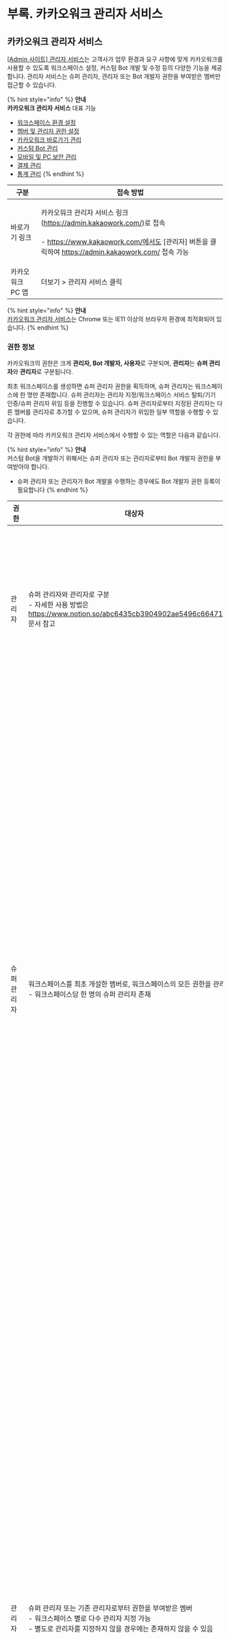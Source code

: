 # 부록. 카카오워크 관리자 서비스

## 카카오워크 관리자 서비스

\[[Admin 사이트\] 관리자 서비스](https://admin.kakaowork.com/)는 고객사가 업무 환경과 요구 사항에 맞게 카카오워크를 사용할 수 있도록 워크스페이스 설정, 커스텀 Bot 개발 및 수정 등의 다양한 기능을 제공합니다. 관리자 서비스는 슈퍼 관리자, 관리자 또는 Bot 개발자 권한을 부여받은 멤버만 접근할 수 있습니다.

{% hint style="info" %}
**안내**\
**카카오워크 관리자 서비스** 대표 기능

* [워크스페이스 환경 설정](https://www.notion.so/7218c86c7c6b4b829d924df5469adcda)
* [멤버 및 관리자 권한 설정](https://www.notion.so/40c226233dab4bfaa0675f12770f3540)
* [카카오워크 바로가기 관리](https://www.notion.so/22ebe24d47804be3ae0ba4d288b44c77)
* [커스텀 Bot 관리](https://www.notion.so/d17fc11a945a45129657371bdaa6cd33)
* [모바일 및 PC 보안 관리](https://www.notion.so/ff61cee4d0004b6b98f4cf757c8bb38f)
* [결제 관리](https://www.notion.so/b6fbd5a435ac402fac3ea0ab7b62e836)
* [통계 관리](https://www.notion.so/1674c398edcc4faaa26b94a76419373e)
{% endhint %}

| 구분         | 접속 방법                                                                                                                                              |
| ---------- | -------------------------------------------------------------------------------------------------------------------------------------------------- |
| 바로가기 링크    | <p>카카오워크 관리자 서비스 링크(https://admin.kakaowork.com/)로 접속<br><br>- https://www.kakaowork.com/에서도 [관리자] 버튼을 클릭하여 https://admin.kakaowork.com/ 접속 가능</p> |
| 카카오워크 PC 앱 | 더보기 > 관리자 서비스 클릭                                                                                                                                   |

{% hint style="info" %}
**안내**\
[카카오워크 관리자 서비스](https://admin.kakaowork.com/)는 Chrome 또는 IE11 이상의 브라우저 환경에 최적화되어 있습니다.
{% endhint %}

### 권한 정보

카카오워크의 권한은 크게 **관리자, Bot 개발자, 사용자**로 구분되며, **관리자**는 **슈퍼 관리자**와 **관리자**로 구분됩니다.

최초 워크스페이스를 생성하면 슈퍼 관리자 권한을 획득하며, 슈퍼 관리자는 워크스페이스에 한 명만 존재합니다. 슈퍼 관리자는 관리자 지정/워크스페이스 서비스 탈퇴/기기 인증/슈퍼 관리자 위임 등을 진행할 수 있습니다. 슈퍼 관리자로부터 지정된 관리자는 다른 멤버를 관리자로 추가할 수 있으며, 슈퍼 관리자가 위임한 일부 역할을 수행할 수 있습니다.

각 권한에 따라 카카오워크 관리자 서비스에서 수행할 수 있는 역할은 다음과 같습니다.

{% hint style="info" %}
**안내**\
커스텀 Bot을 개발하기 위해서는 슈퍼 관리자 또는 관리자로부터 Bot 개발자 권한을 부여받아야 합니다.

* 슈퍼 관리자 또는 관리자가 Bot 개발을 수행하는 경우에도 Bot 개발자 권한 등록이 필요합니다
{% endhint %}

| 권한      | 대상자                                                                                                                    | 역할                                                                                                              |
| ------- | ---------------------------------------------------------------------------------------------------------------------- | --------------------------------------------------------------------------------------------------------------- |
| 관리자     | <p>슈퍼 관리자와 관리자로 구분<br>- 자세한 사용 방법은 https://www.notion.so/abc6435cb3904902ae5496c66471497c 문서 참고</p>                    | 워크스페이스, 조직, 멤버 등 관리 책임자                                                                                         |
| 슈퍼 관리자  | <p>워크스페이스를 최초 개설한 멤버로, 워크스페이스의 모든 권한을 관리<br>- 워크스페이스당 한 명의 슈퍼 관리자 존재</p>                                               | <p>워크스페이스의 책임 관리<br>- 워크스페이스에 멤버 초대 및 관리<br>- 멤버에게 관리자, Bot 개발자 권한 부여<br>- 카카오워크 앱 내 Bot 노출 여부 설정</p>           |
| 관리자     | <p>슈퍼 관리자 또는 기존 관리자로부터 권한을 부여받은 멤버<br>- 워크스페이스 별로 다수 관리자 지정 가능<br>- 별도로 관리자를 지정하지 않을 경우에는 존재하지 않을 수 있음</p>             | <p>슈퍼 관리자가 위임한 일부 역할을 수행<br>- 워크스페이스에 멤버 초대 및 관리<br>- 멤버에게 관리자 또는 Bot 개발자 권한 부여<br>- 카카오워크 앱 내 Bot 노출 여부 설정</p> |
| 사용자     | <p>관리자나 Bot 개발자 권한 없이, 카카오워크만 사용하는 멤버<br>- 자세한 사용 방법은 https://www.notion.so/66999c5ad9d6492da7fa1aa44c255cd1 문서 참고</p> | 관리자 서비스에 접근 불가                                                                                                  |
| Bot 개발자 | 슈퍼관리자 또는 관리자로부터 개발자 권한을 부여받은 멤버                                                                                        | <p>커스텀 Bot 생성, 개발한 Bot의 수정 및 관리<br>- 봇 관리 > Bot 개발 메뉴에만 접근 가능</p>                                               |

### 메뉴 구성

[카카오워크 관리자 서비스](https://admin.kakaowork.com/)의 메뉴 구성은 다음과 같습니다.

![그림. 카카오워크 관리자 서비스](https://t1.kakaocdn.net/service_kep_docpublish/Figma/%5B%EA%B4%80%EB%A6%AC%EC%9E%90%20%EA%B0%80%EC%9D%B4%EB%93%9C%5D%20Kakao%20Work/%EC%B9%B4%EC%B9%B4%EC%98%A4%EC%9B%8C%ED%81%AC%20%EA%B4%80%EB%A6%AC%EC%9E%90%20%EC%84%9C%EB%B9%84%EC%8A%A4(%EB%B6%80%EB%A1%9Da).png)

| 구분                                                                                                           | 설명                                                                                                                                                             |
| ------------------------------------------------------------------------------------------------------------ | -------------------------------------------------------------------------------------------------------------------------------------------------------------- |
| https://www.notion.so/7218c86c7c6b4b829d924df5469adcda                                                       | 워크스페이스의 기본 정보와 프로필 정보 설정                                                                                                                                       |
| https://www.notion.so/7218c86c7c6b4b829d924df5469adcda                                                       | 워크스페이스 이름과 ID 등과 같은 기본 정보 설정                                                                                                                                   |
| https://www.notion.so/7218c86c7c6b4b829d924df5469adcda                                                       | 프로필에 표시할 항목 변경                                                                                                                                                 |
| https://www.notion.so/40c226233dab4bfaa0675f12770f3540                                                       | 워크스페이스의 멤버, 조직도, 직책/직위, 관리자 설정, 계정 연동 등 수행                                                                                                                     |
| https://www.notion.so/40c226233dab4bfaa0675f12770f3540                                                       | 워크스페이스에 새로운 멤버 등록 및 기존 멤버의 정보 조회 또는 변경                                                                                                                         |
| https://www.notion.so/40c226233dab4bfaa0675f12770f3540                                                       | 조직도 구성 및 조직도 정보 생성/관리                                                                                                                                          |
| https://www.notion.so/40c226233dab4bfaa0675f12770f3540                                                       | 워크스페이스 멤버들의 직책 또는 직위 설정                                                                                                                                        |
| https://www.notion.so/40c226233dab4bfaa0675f12770f3540                                                       | 워크스페이스 관리자를 설정 및 관리자별 접근 가능 메뉴 제한 설정                                                                                                                           |
| https://www.notion.so/40c226233dab4bfaa0675f12770f3540                                                       | 카카오워크 앱과 다양한 회사 시스템과 연동ㅊ상세 작업은 https://account.kakaoi.ai/login/form페이지에서 진행                                                                                    |
| https://www.notion.so/6771ab948065447faa4da9ede653cfc7                                                       | 카카오워크 앱의 바로가기에 기본으로 제공되는 워크 서비스의 노출 여부를 설정                                                                                                                     |
| https://www.notion.so/15854aaf2a3147a5a41c54e254aef1fb                                                       | 워크스페이스 멤버들에게 전달할 공지 게시글 작성 및 관리                                                                                                                                |
| https://www.notion.so/22ebe24d47804be3ae0ba4d288b44c77                                                       | 카카오워크 앱의 바로가기 메뉴에서 제공하는 서비스를 등록 및 편집                                                                                                                           |
| https://www.notion.so/d17fc11a945a45129657371bdaa6cd33                                                       | 기존 Bot을 관리 및 신규 Bot을 개발/관리                                                                                                                                     |
| https://www.notion.so/d17fc11a945a45129657371bdaa6cd33                                                       | 워크스페이스에서 사용 중인 Bot 내역과 활성화 여부 설정                                                                                                                               |
| https://www.notion.so/d17fc11a945a45129657371bdaa6cd33                                                       | 워크스페이스용 Bot을 생성할 수 있는 개발자 추가 및 관리                                                                                                                              |
| https://www.notion.so/d17fc11a945a45129657371bdaa6cd33https://www.notion.so/d17fc11a945a45129657371bdaa6cd33 | <p>워크스페이스의 커스텀 Bot을 생성 및 관리<br>-Bot 개발자로 지정된 멤버만 Bot 개발 가능</p>                                                                                                 |
| http://kko.to/4jaSAsafj                                                                                      | Bot 개발을 위한 기술 문서인 https://docs.kakaoi.ai/kakao\_work/webapireference/ 가이드로 연결                                                                                  |
| http://kko.to/JbJZAstfT                                                                                      | <p>Block Kit을 활용하여 커스텀 Bot을 구성해 볼 수 있는 https://www.kakaowork.com/block-kit-builder로 연결<br>-자세한 내용은 https://docs.kakaoi.ai/kakao_work/blockkit/appdix_c/ 참고</p> |
| QnA 데이터 관리↗︎                                                                                                 | Kakao i Kasper 지식 검색에서 활용할 서비스 데이터 등록/관리                                                                                                                       |
| https://www.notion.so/ff61cee4d0004b6b98f4cf757c8bb38f                                                       | 카카오워크의 PC 버전과 모바일 버전의 보안 관련 설정 관리                                                                                                                              |
| https://www.notion.so/ff61cee4d0004b6b98f4cf757c8bb38f                                                       | 카카오워크 사용과 관련된 보안 설정 가능                                                                                                                                         |
| https://www.notion.so/ff61cee4d0004b6b98f4cf757c8bb38f                                                       | 카카오워크 PC 앱 사용과 관련된 보안 설정 관리                                                                                                                                    |
| https://www.notion.so/ff61cee4d0004b6b98f4cf757c8bb38f                                                       | 카카오워크 모바일 앱 사용과 관련된 보안 설정 관리                                                                                                                                   |
| https://www.notion.so/ff61cee4d0004b6b98f4cf757c8bb38f                                                       | 외부 카카오워크 워크스페이스 멤버와 대화 설정 가능                                                                                                                                   |
| https://www.notion.so/b6fbd5a435ac402fac3ea0ab7b62e836                                                       | 월별 이용 내역과 납부 현황을 확인하고, 청구 정보를 조회 또는 변경 가능                                                                                                                      |
| https://www.notion.so/b6fbd5a435ac402fac3ea0ab7b62e836                                                       | 카카오워크 이용과 관련된 청구현황 확인                                                                                                                                          |
| https://www.notion.so/1674c398edcc4faaa26b94a76419373e                                                       | 카카오워크 이용과 관련된 통계 분석 확인                                                                                                                                         |
